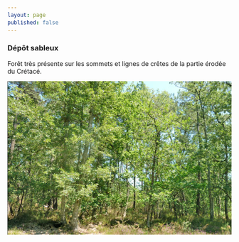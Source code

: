 ```yaml
---
layout: page
published: false
---
```


### Dépôt sableux

Forêt très présente sur les sommets et lignes de crêtes de la partie érodée du Crétacé.

![1_geographie__POP4.jpg](data/images/1/geographie/1_geographie__POP4.jpg)